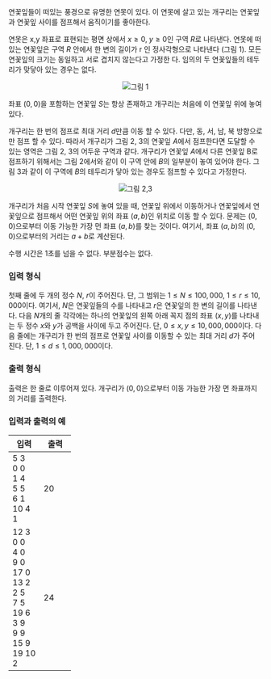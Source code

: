 연꽃잎들이 떠있는 풍경으로 유명한 연못이 있다. 이 연못에 살고 있는 개구리는 연꽃잎과 연꽃잎 사이를 점프해서 움직이기를 좋아한다.

연못은 x,y 좌표로 표현되는 평면 상에서 $x \ge 0$, $y \ge 0$인 구역 $R$로 나타낸다. 연못에 떠 있는 연꽃잎은 구역 $R$ 안에서 한 변의 길이가 r 인 정사각형으로 나타낸다 (그림 1). 모든 연꽃잎의 크기는 동일하고 서로 겹치지 않는다고 가정한 다. 임의의 두 연꽃잎들의 테두리가 맞닿아 있는 경우는 없다.

<center>

![그림 1](https://s3.ap-northeast-2.amazonaws.com/oj.uz/old/KOI13_frog/img1.png?dl=1)

</center>

좌표 $(0,0)$을 포함하는 연꽃잎 $S$는 항상 존재하고 개구리는 처음에 이 연꽃잎 위에 놓여있다.

개구리는 한 번의 점프로 최대 거리 $d$만큼 이동 할 수 있다. 다만, 동, 서, 남, 북 방향으로만 점프 할 수 있다. 따라서 개구리가 그림 2, 3의 연꽃잎 $A$에서 점프한다면 도달할 수 있는 영역은 그림 2, 3의 어두운 구역과 같다. 개구리가 연꽃잎 $A$에서 다른 연꽃잎 B로 점프하기 위해서는 그림 2에서와 같이 이 구역 안에 $B$의 일부분이 놓여 있어야 한다. 그림 3과 같이 이 구역에 $B$의 테두리가 닿아 있는 경우도 점프할 수 있다고 가정한다.

<center>

![그림 2,3](https://s3.ap-northeast-2.amazonaws.com/oj.uz/old/KOI13_frog/img2.png?dl=1)

</center>

개구리가 처음 시작 연꽃잎 $S$에 놓여 있을 때, 연꽃잎 위에서 이동하거나 연꽃잎에서 연꽃잎으로 점프해서 어떤 연꽃잎 위의 좌표 $(a,b)$인 위치로 이동 할 수 있다. 문제는 $(0,0)$으로부터 이동 가능한 가장 먼 좌표 $(a,b)$를 찾는 것이다. 여기서, 좌표 $(a,b)$의 $(0,0)$으로부터의 거리는 $a+b$로 계산된다.

수행 시간은 1초를 넘을 수 없다. 부분점수는 없다.

### 입력 형식

첫째 줄에 두 개의 정수 $N$, $r$이 주어진다. 단, 그 범위는 $1 \le N \le 100,000$, $1 \le r \le 10,000$이다. 여기서, $N$은 연꽃잎들의 수를 나타내고 $r$은 연꽃잎의 한 변의 길이를 나타낸다. 다음 $N$개의 줄 각각에는 하나의 연꽃잎의 왼쪽 아래 꼭지 점의 좌표 $(x,y)$를 나타내는 두 정수 $x$와 $y$가 공백을 사이에 두고 주어진다. 단, $0 \le x, y \le 10,000,000$이다. 다음 줄에는 개구리가 한 번의 점프로 연꽃잎 사이를 이동할 수 있는 최대 거리 $d$가 주어 진다. 단, $1 \le d \le 1,000,000$이다.

### 출력 형식

출력은 한 줄로 이루어져 있다. 개구리가 $(0,0)$으로부터 이동 가능한 가장 먼 좌표까지의 거리를 출력한다.

### 입력과 출력의 예

<table class='table table-bordered table-condensed'>
 <thead>
  <tr>
   <th>입력</th>
   <th>출력</th>
  </tr>
 </thead>
 <tbody>
  <tr>
   <td style="width: 50%;" class="code-font">5 3<br/>
0 0<br/>
1 4<br/>
5 5<br/>
6 1<br/>
10 4<br/>
1</td>
   <td class="code-font">20</td>
  </tr>
  <tr>
   <td style="width: 50%;" class="code-font">12 3<br/>
0 0<br/>
4 0<br/>
9 0<br/>
17 0<br/>
13 2<br/>
2 5<br/>
7 5<br/>
19 6<br/>
3 9<br/>
9 9<br/>
15 9<br/>
19 10<br/>
2</td>
   <td class="code-font">24</td>
  </tr>
 </tbody>
</table>